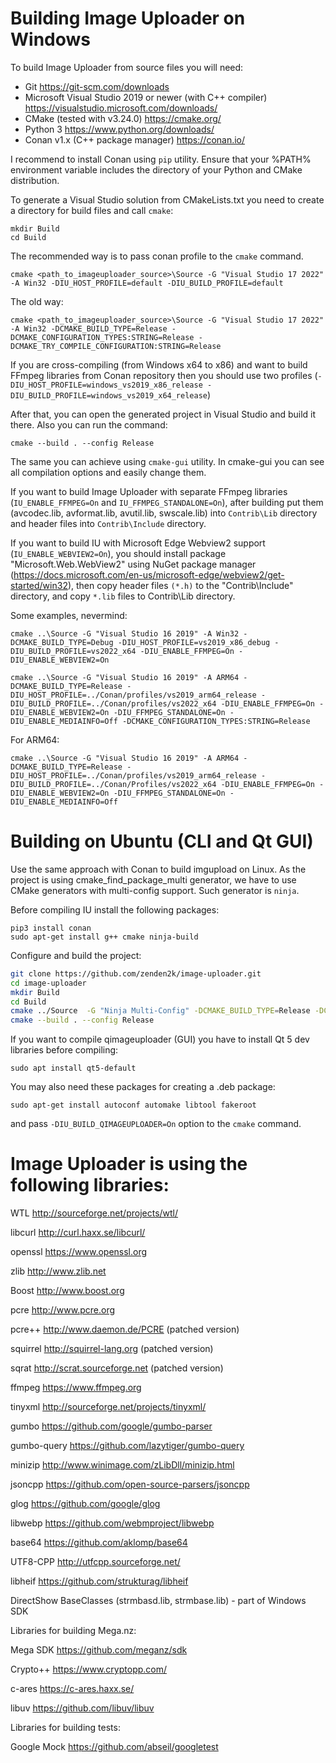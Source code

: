 ﻿# Building Image Uploader on Windows


To build Image Uploader from source files you will need:
- Git 		https://git-scm.com/downloads
- Microsoft Visual Studio 2019 or newer (with C++ compiler)   https://visualstudio.microsoft.com/downloads/
- CMake (tested with v3.24.0)    https://cmake.org/
- Python 3    https://www.python.org/downloads/
- Conan v1.x (C++ package manager)   https://conan.io/

I recommend to install Conan using `pip` utility. Ensure that your %PATH% environment 
variable includes the directory of your Python and CMake distribution. 

To generate a Visual Studio solution from CMakeLists.txt you need to create a directory for build files and call `cmake`:

```
mkdir Build
cd Build
```

The recommended way is to pass conan profile to the `cmake` command.

```
cmake <path_to_imageuploader_source>\Source -G "Visual Studio 17 2022" -A Win32 -DIU_HOST_PROFILE=default -DIU_BUILD_PROFILE=default 
```
The old way:

```
cmake <path_to_imageuploader_source>\Source -G "Visual Studio 17 2022" -A Win32 -DCMAKE_BUILD_TYPE=Release -DCMAKE_CONFIGURATION_TYPES:STRING=Release -DCMAKE_TRY_COMPILE_CONFIGURATION:STRING=Release
```

If you are cross-compiling (from Windows x64 to x86) and want to build FFmpeg libraries from Conan repository then you should use two profiles (`-DIU_HOST_PROFILE=windows_vs2019_x86_release -DIU_BUILD_PROFILE=windows_vs2019_x64_release`)

After that, you can open the generated project in Visual Studio and build it there. Also you can run the command:
```
cmake --build . --config Release
```

The same you can achieve using `cmake-gui` utility.
In cmake-gui you can see all compilation options and easily change them.

If you want to build Image Uploader with separate FFmpeg libraries (`IU_ENABLE_FFMPEG=On` and `IU_FFMPEG_STANDALONE=On`), after building put them (avcodec.lib, avformat.lib, avutil.lib, swscale.lib) into `Contrib\Lib` directory and header files into `Contrib\Include` directory.

If you want to build IU with Microsoft Edge Webview2 support (`IU_ENABLE_WEBVIEW2=On`), you should install package "Microsoft.Web.WebView2" using NuGet package manager (https://docs.microsoft.com/en-us/microsoft-edge/webview2/get-started/win32),
then copy header files `(*.h)` to the "Contrib\Include" directory, and copy `*.lib` files to Contrib\Lib directory.

Some examples, nevermind:

```
cmake ..\Source -G "Visual Studio 16 2019" -A Win32 -DCMAKE_BUILD_TYPE=Debug -DIU_HOST_PROFILE=vs2019_x86_debug -DIU_BUILD_PROFILE=vs2022_x64 -DIU_ENABLE_FFMPEG=On -DIU_ENABLE_WEBVIEW2=On 

cmake ..\Source -G "Visual Studio 16 2019" -A ARM64 -DCMAKE_BUILD_TYPE=Release -DIU_HOST_PROFILE=../Conan/profiles/vs2019_arm64_release -DIU_BUILD_PROFILE=../Conan/profiles/vs2022_x64 -DIU_ENABLE_FFMPEG=On -DIU_ENABLE_WEBVIEW2=On -DIU_FFMPEG_STANDALONE=On -DIU_ENABLE_MEDIAINFO=Off -DCMAKE_CONFIGURATION_TYPES:STRING=Release 
```

For ARM64:
```
cmake ..\Source -G "Visual Studio 16 2019" -A ARM64 -DCMAKE_BUILD_TYPE=Release -DIU_HOST_PROFILE=../Conan/profiles/vs2019_arm64_release -DIU_BUILD_PROFILE=../Conan/Profiles/vs2022_x64 -DIU_ENABLE_FFMPEG=On -DIU_ENABLE_WEBVIEW2=On -DIU_FFMPEG_STANDALONE=On -DIU_ENABLE_MEDIAINFO=Off
```

# Building on Ubuntu (CLI and Qt GUI)

Use the same approach with Conan to build imgupload on Linux.
As the project is using cmake_find_package_multi generator, we have to use CMake generators with multi-config support. Such generator is `ninja`. 


Before compiling IU install the following packages:

```
pip3 install conan
sudo apt-get install g++ cmake ninja-build 
```

Configure and build the project:

```bash
git clone https://github.com/zenden2k/image-uploader.git
cd image-uploader
mkdir Build
cd Build
cmake ../Source  -G "Ninja Multi-Config" -DCMAKE_BUILD_TYPE=Release -DCMAKE_CONFIGURATION_TYPES:STRING=Release -DCMAKE_TRY_COMPILE_CONFIGURATION:STRING=Release
cmake --build . --config Release
```

If you want to compile qimageuploader (GUI) you have to install Qt 5 dev libraries before compiling:
```
sudo apt install qt5-default
```

You may also need these packages for creating a .deb package:
```
sudo apt-get install autoconf automake libtool fakeroot
```

and pass `-DIU_BUILD_QIMAGEUPLOADER=On` option to the `cmake` command.

# Image Uploader is using the following libraries:

WTL             http://sourceforge.net/projects/wtl/

libcurl         http://curl.haxx.se/libcurl/ 

openssl         https://www.openssl.org

zlib            http://www.zlib.net

Boost           http://www.boost.org

pcre            http://www.pcre.org

pcre++          http://www.daemon.de/PCRE (patched version)

squirrel        http://squirrel-lang.org (patched version)

sqrat		    http://scrat.sourceforge.net (patched version)

ffmpeg          https://www.ffmpeg.org

tinyxml         http://sourceforge.net/projects/tinyxml/

gumbo           https://github.com/google/gumbo-parser

gumbo-query     https://github.com/lazytiger/gumbo-query

minizip         http://www.winimage.com/zLibDll/minizip.html

jsoncpp         https://github.com/open-source-parsers/jsoncpp

glog            https://github.com/google/glog

libwebp         https://github.com/webmproject/libwebp

base64          https://github.com/aklomp/base64

UTF8-CPP        http://utfcpp.sourceforge.net/ 

libheif         https://github.com/strukturag/libheif 

DirectShow BaseClasses (strmbasd.lib, strmbase.lib) - part of Windows SDK

Libraries for building Mega.nz:

Mega SDK        https://github.com/meganz/sdk

Crypto++        https://www.cryptopp.com/

c-ares          https://c-ares.haxx.se/

libuv           https://github.com/libuv/libuv

Libraries for building tests:

Google Mock     https://github.com/abseil/googletest
